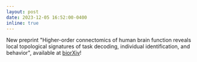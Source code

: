 ```yaml
---
layout: post
date: 2023-12-05 16:52:00-0400
inline: true
---
```


New preprint "Higher-order connectomics of human brain function reveals local topological signatures of task decoding, individual identification, and behavior", available at [biorXiv](https://doi.org/10.1101/2023.12.04.569913)!
